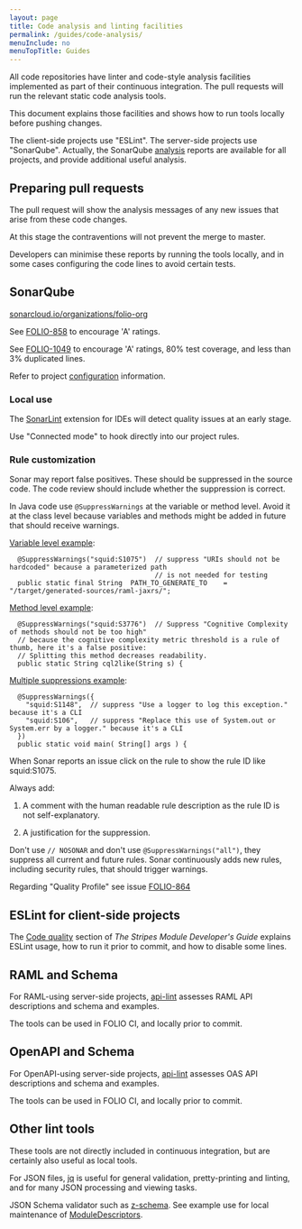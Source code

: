 ```yaml
---
layout: page
title: Code analysis and linting facilities
permalink: /guides/code-analysis/
menuInclude: no
menuTopTitle: Guides
---
```


All code repositories have linter and code-style analysis facilities implemented as part of their continuous integration. The pull requests will run the relevant static code analysis tools.

This document explains those facilities and shows how to run tools locally before pushing changes.

The client-side projects use "ESLint".
The server-side projects use "SonarQube".
Actually, the SonarQube [analysis](https://sonarcloud.io/organizations/folio-org/projects)
reports are available for all projects, and provide additional useful analysis.

## Preparing pull requests

The pull request will show the analysis messages of any new issues that arise from these code changes.

At this stage the contraventions will not prevent the merge to master.

Developers can minimise these reports by running the tools locally,
and in some cases configuring the code lines to avoid certain tests.

## SonarQube

[sonarcloud.io/organizations/folio-org](https://sonarcloud.io/organizations/folio-org/projects)

See [FOLIO-858](https://issues.folio.org/browse/FOLIO-858) to encourage 'A' ratings.

See [FOLIO-1049](https://issues.folio.org/browse/FOLIO-1049) to encourage 'A' ratings,
80% test coverage, and less than 3% duplicated lines.

Refer to project [configuration](/faqs/how-to-integrate-coverage-reports/) information.

### Local use

The [SonarLint](https://www.sonarlint.org) extension for IDEs will detect quality issues at an early stage.

Use "Connected mode" to hook directly into our project rules.

### Rule customization

Sonar may report false positives.  These should be suppressed in the source code.
The code review should include whether the suppression is correct.

In Java code use `@SuppressWarnings` at the variable or method level.  Avoid it at the class level
because variables and methods might be added in future that should receive warnings.

[Variable level example](https://github.com/folio-org/raml-module-builder/blob/658f0e2e7eaf0b78b3fc51a144e71193ae00e63c/domain-models-maven-plugin/src/main/java/org/folio/rest/tools/ClientGenerator.java#L59-L61):

```
  @SuppressWarnings("squid:S1075")  // suppress "URIs should not be hardcoded" because a parameterized path
                                    // is not needed for testing
  public static final String  PATH_TO_GENERATE_TO    = "/target/generated-sources/raml-jaxrs/";
```

[Method level example](https://github.com/folio-org/raml-module-builder/blob/658f0e2e7eaf0b78b3fc51a144e71193ae00e63c/cql2pgjson/src/main/java/org/folio/cql2pgjson/util/Cql2SqlUtil.java#L36-L39):

```
  @SuppressWarnings("squid:S3776")  // Suppress "Cognitive Complexity of methods should not be too high"
  // because the cognitive complexity metric threshold is a rule of thumb, here it's a false positive:
  // Splitting this method decreases readability.
  public static String cql2like(String s) {
```

[Multiple suppressions example](https://github.com/folio-org/raml-module-builder/blob/v35.0.0/cql2pgjson-cli/src/main/java/org/z3950/zing/cql/cql2pgjsoncli/CQL2PGCLIMain.java#L29-L33):

```
  @SuppressWarnings({
    "squid:S1148",  // suppress "Use a logger to log this exception." because it's a CLI
    "squid:S106",   // suppress "Replace this use of System.out or System.err by a logger." because it's a CLI
  })
  public static void main( String[] args ) {
```

When Sonar reports an issue click on the rule to show the rule ID like squid:S1075.

Always add:

1. A comment with the human readable rule description as the rule ID is not self-explanatory.

1. A justification for the suppression.

Don't use `// NOSONAR` and don't use `@SuppressWarnings("all")`, they suppress all current and future rules.
Sonar continuously adds new rules, including security rules, that should trigger warnings.

Regarding "Quality Profile" see issue [FOLIO-864](https://issues.folio.org/browse/FOLIO-864)

## ESLint for client-side projects

The [Code quality](https://github.com/folio-org/stripes/blob/master/doc/dev-guide.md#code-quality)
section of _The Stripes Module Developer's Guide_ explains ESLint usage, how to run it prior to commit, and how to disable some lines.

## RAML and Schema

For RAML-using server-side projects, [api-lint](/guides/api-lint/) assesses RAML API descriptions and schema and examples.

The tools can be used in FOLIO CI, and locally prior to commit.

## OpenAPI and Schema

For OpenAPI-using server-side projects, [api-lint](/guides/api-lint/) assesses OAS API descriptions and schema and examples.

The tools can be used in FOLIO CI, and locally prior to commit.

## Other lint tools

These tools are not directly included in continuous integration, but are certainly also useful as local tools.

For JSON files, [jq](https://github.com/jqlang/jq) is useful for general validation, pretty-printing and linting, and for many JSON processing and viewing tasks.

JSON Schema validator such as [z-schema](https://github.com/zaggino/z-schema).
See example use for local maintenance of [ModuleDescriptors](/guides/module-descriptor).



